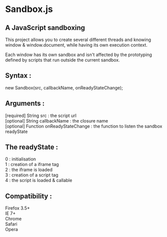 Sandbox.js
==========

A JavaScript sandboxing
-----------------------

This project allows you to create several different threads and knowing window & window.document, while having its own execution context.

Each window has its own sandbox and isn't affected by the prototyping defined by scripts that run outside the current sandbox.


Syntax :
--------

new Sandbox(src, callbackName, onReadyStateChange);


Arguments :
-----------

[required] String   src                : the script url<br />
[optional] String   callbackName       : the closure name<br />
[optional] Function onReadyStateChange : the function to listen the sandbox readyState<br />


The readyState :
----------------

0 : initialisation<br />
1 : creation of a iframe tag<br />
2 : the iframe is loaded<br />
3 : creation of a script tag<br />
4 : the script is loaded & callable


Compatibility :
---------------

Firefox 3.5+<br />
IE 7+<br />
Chrome<br />
Safari<br />
Opera<br />
